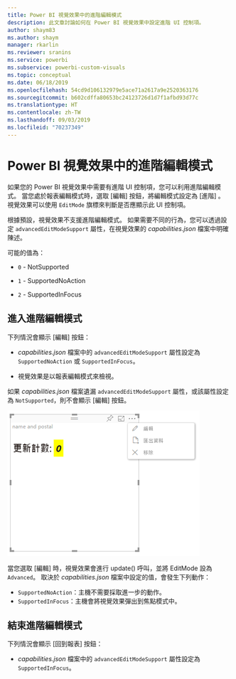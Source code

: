 ```yaml
---
title: Power BI 視覺效果中的進階編輯模式
description: 此文章討論如何在 Power BI 視覺效果中設定進階 UI 控制項。
author: shaym83
ms.author: shaym
manager: rkarlin
ms.reviewer: sranins
ms.service: powerbi
ms.subservice: powerbi-custom-visuals
ms.topic: conceptual
ms.date: 06/18/2019
ms.openlocfilehash: 54cd9d106132979e5ace71a2617a9e2520363176
ms.sourcegitcommit: b602cdffa80653bc24123726d1d7f1afbd93d77c
ms.translationtype: HT
ms.contentlocale: zh-TW
ms.lasthandoff: 09/03/2019
ms.locfileid: "70237349"
---
```

# <a name="advanced-edit-mode-in-power-bi-visuals"></a>Power BI 視覺效果中的進階編輯模式

如果您的 Power BI 視覺效果中需要有進階 UI 控制項，您可以利用進階編輯模式。 當您處於報表編輯模式時，選取 [編輯]  按鈕，將編輯模式設定為 [進階]  。 視覺效果可以使用 `EditMode` 旗標來判斷是否應顯示此 UI 控制項。

根據預設，視覺效果不支援進階編輯模式。 如果需要不同的行為，您可以透過設定 `advancedEditModeSupport` 屬性，在視覺效果的 *capabilities.json* 檔案中明確陳述。

可能的值為：

- `0` - NotSupported

- `1` - SupportedNoAction

- `2` - SupportedInFocus

## <a name="enter-advanced-edit-mode"></a>進入進階編輯模式

下列情況會顯示 [編輯]  按鈕：

* *capabilities.json* 檔案中的 `advancedEditModeSupport` 屬性設定為 `SupportedNoAction` 或 `SupportedInFocus`。

* 視覺效果是以報表編輯模式來檢視。

如果 *capabilities.json* 檔案遺漏 `advancedEditModeSupport` 屬性，或該屬性設定為 `NotSupported`，則不會顯示 [編輯]  按鈕。

![進入編輯模式](./media/edit-mode.png)

當您選取 [編輯]  時，視覺效果會進行 update() 呼叫，並將 EditMode 設為 `Advanced`。 取決於 *capabilities.json* 檔案中設定的值，會發生下列動作：

* `SupportedNoAction`：主機不需要採取進一步的動作。
* `SupportedInFocus`：主機會將視覺效果彈出到焦點模式中。

## <a name="exit-advanced-edit-mode"></a>結束進階編輯模式

下列情況會顯示 [回到報表]  按鈕：

* *capabilities.json* 檔案中的 `advancedEditModeSupport` 屬性設定為 `SupportedInFocus`。
